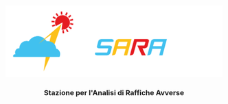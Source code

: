 
![SARA](img/banner.png)

<h3 align="center">
Stazione per l'Analisi di Raffiche Avverse
<br>
<br>

[//]: # (TODO: aggiungere contributori)

</h3>




[//]: # (TODO: vecchio readme, capire cosa potrebbe essere utile)
<!-- 


## Components

- [x] U1 DC-DC XL6009E1 - Boost Converters
- [x] ANEMOMETRO
- [x] AS5048A - MAGNETOMETRO
- [x] Waveshare ePaper - Schermino per stampa a video imformazioni
- [x] ESP32 Development Board - Scheda principale
- [x] GPS
- [x] MICRO SD
- [x] BME280 - Sensore temperatura pressione umidità
- [x] ADS1115 - Convertitore analogico-digitale(ADC) e amplificatore programmabile(PGA)
- [x] RTC - Real Time Clock
- [ ] Compass - Non sappiamo cosa sia

## Working sensors

- [x] Anemometro
- [x] Sensore temperatura, umidità e pressione
- [x] Magnetometro per direzione del vento
- [x] Convertitore analogico digitale ADC
- [x] Boost converter (In uscita deve essere ad 8V non 10V)


## Librerie da installare

	- Aggiungere https://dl.espressif.com/dl/package_esp32_index.json ai gestori scheda
	- installare la scheda esp32
	- installare le librerie incluse nel file
	- includere tramite .zip le librerie aggiuntive tipo AS5048A
	
	
## Come usare la stazione
	0) Calibrare la bandierina in modo da trovare lo 0° (usa la seriale e muovi la bandierina usando la punta come ago) e segnare la posizione
	1) Posizionare la punta della bandierina sullo 0 (quello è il polo N del magnete)
	2) Creare un Hotspot Wifi con SSD: "toolbox", password: "Toolbox.Torino" (in caso non funzioni controllate il codice) 
	3) avviare la stazione che si connetterà automaticamente all'hotspot
	4) i dati sono pubblicati sul server MQTT e visibili anche da Grafana

-->
